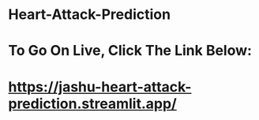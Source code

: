 # Heart-Attack-Prediction
# To Go On Live, Click The Link Below: 
# https://jashu-heart-attack-prediction.streamlit.app/
